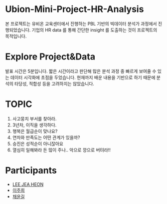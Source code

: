 # Ubion-Mini-Project-HR-Analysis
본 프로젝트는 유비온 교육센터에서 진행하는 PBL 기반의 빅데이터 분석가 과정에서 진행되었습니다. 기업의 HR data 를 통해 간단한 insight 를 도출하는 것이 프로젝트의 목적입니다.

# Explore Project&Data
발표 시간은 5분입니다. 짧은 시간이라고 판단해 많은 분석 과정 중 빠르게 보여줄 수 있는 데이터 시각화에 초점을 두었습니다.
현재까지 배운 내용을 기반으로 하기 때문에 분석의 타당성, 적합성 등을 고려하지는 않았습니다.

# TOPIC

1. 사고뭉치 부서를 찾아라.
2. 3년차, 이직을 생각하다.
3. 행복은 월급순이 맞나요?
4. 연차와 만족도는 어떤 관계가 있을까?
5. 승진은 성적순이 아니잖아요
6. 열심히 일해봐라 돈 많이 주나.. 악으로 깡으로 버텨라!!

# Participants

* [LEE JEA HEON](https://github.com/JxxHxxx)<br>
* [이주희](https://github.com/fredlee613)<br>
* [채윤길](https://github.com/yg2944)<br>
